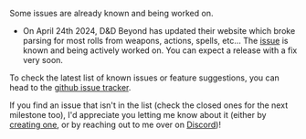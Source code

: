 Some issues are already known and being worked on.

- On April 24th 2024, D&amp;D Beyond has updated their website which broke parsing for most rolls from weapons, actions, spells, etc... The [issue](https://github.com/kakaroto/Beyond20/issues/1107) is known and being actively worked on. You can expect a release with a fix very soon.

To check the latest list of known issues or feature suggestions, you can head to the [github issue tracker](https://github.com/kakaroto/Beyond20/issues).

If you find an issue that isn't in the list (check the closed ones for the next milestone too), I'd appreciate you letting me know about it (either by [creating one](https://github.com/kakaroto/Beyond20/issues/new), or by reaching out to me over on [Discord](https://discord.gg/ZAasSVS))!

